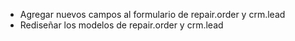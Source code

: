 - Agregar nuevos campos al formulario de repair.order y crm.lead
- Rediseñar los modelos de repair.order y crm.lead
